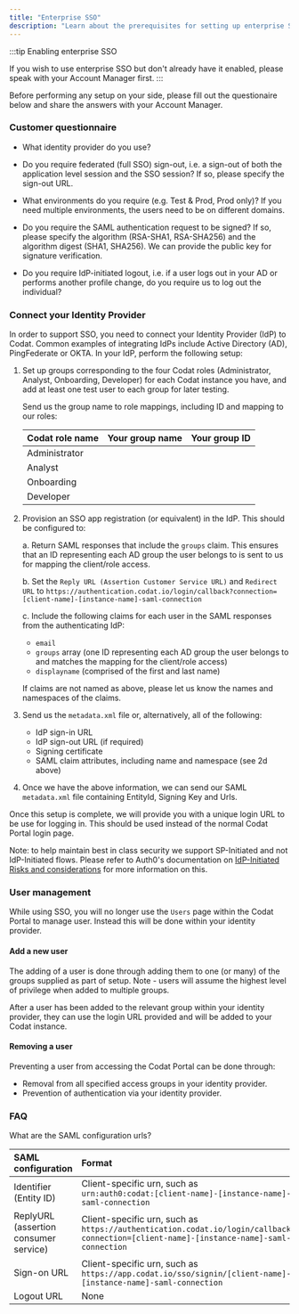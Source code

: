 ```yaml
---
title: "Enterprise SSO"
description: "Learn about the prerequisites for setting up enterprise SSO"
---
```


:::tip Enabling enterprise SSO

If you wish to use enterprise SSO but don't already have it enabled, please speak with your Account Manager first.
:::

Before performing any setup on your side, please fill out the questionaire below and share the answers with your Account Manager.

### Customer questionnaire

- What identity provider do you use?

- Do you require federated (full SSO) sign-out, i.e. a sign-out of both the application level session and the SSO session? If so, please specify the sign-out URL.

- What environments do you require (e.g. Test & Prod, Prod only)? If you need multiple environments, the users need to be on different domains.

- Do you require the SAML authentication request to be signed? If so, please specify the algorithm (RSA-SHA1, RSA-SHA256) and the algorithm digest (SHA1, SHA256). We can provide the public key for signature verification.

- Do you require IdP-initiated logout, i.e. if a user logs out in your AD or performs another profile change, do you require us to log out the individual?

### Connect your Identity Provider

In order to support SSO, you need to connect your Identity Provider (IdP) to Codat. Common examples of integrating IdPs include Active Directory (AD), PingFederate or OKTA.
In your IdP, perform the following setup:

1. Set up groups corresponding to the four Codat roles (Administrator, Analyst, Onboarding, Developer) for each Codat instance you have, and add at least one test user to each group for later testing.

   Send us the group name to role mappings, including ID and mapping to our roles:

   | Codat role name | Your group name | Your group ID |
   | :-------------- | :-------------- | :------------ |
   | Administrator   |                 |               |
   | Analyst         |                 |               |
   | Onboarding      |                 |               |
   | Developer       |                 |               |

2. Provision an SSO app registration (or equivalent) in the IdP. This should be configured to:

   a. Return SAML responses that include the `groups` claim. This ensures that an ID representing each AD group the user
   belongs to is sent to us for mapping the client/role access.

   b. Set the `Reply URL (Assertion Customer Service URL)` and `Redirect URL` to
   `https://authentication.codat.io/login/callback?connection=[client-name]-[instance-name]-saml-connection`

   c. Include the following claims for each user in the SAML responses from the authenticating IdP:

   - `email`
   - `groups` array (one ID representing each AD group the user belongs to and matches the mapping for the client/role access)
   - `displayname` (comprised of the first and last name)

   If claims are not named as above, please let us know the names and namespaces of the claims.

3. Send us the `metadata.xml` file or, alternatively, all of the following:

   - IdP sign-in URL
   - IdP sign-out URL (if required)
   - Signing certificate
   - SAML claim attributes, including name and namespace (see 2d above)

4. Once we have the above information, we can send our SAML `metadata.xml` file containing EntityId, Signing Key and Urls.

Once this setup is complete, we will provide you with a unique login URL to be use for logging in.
This should be used instead of the normal Codat Portal login page.

Note: to help maintain best in class security we support SP-Initiated and not IdP-Initiated flows. Please refer to Auth0's documentation
on [IdP-Initiated Risks and considerations](https://auth0.com/docs/authenticate/protocols/saml/saml-sso-integrations/identity-provider-initiated-single-sign-on#risks-and-considerations)
for more information on this.

### User management

While using SSO, you will no longer use the `Users` page within the Codat Portal to manage user. Instead this will be done within your identity provider.

#### Add a new user

The adding of a user is done through adding them to one (or many) of the groups supplied as part of setup. Note - users will assume the highest level of privilege when added to multiple groups.

After a user has been added to the relevant group within your identity provider, they can use the login URL provided and will be added to your Codat instance.

#### Removing a user

Preventing a user from accessing the Codat Portal can be done through:
- Removal from all specified access groups in your identity provider.
- Prevention of authentication via your identity provider.

### FAQ

What are the SAML configuration urls?

| SAML configuration                    | Format                                                                                                                                        |
| :------------------------------------ | :-------------------------------------------------------------------------------------------------------------------------------------------- |
| Identifier (Entity ID)                | Client-specific urn, such as <br />`urn:auth0:codat:[client-name]-[instance-name]-saml-connection`                                            |
| ReplyURL (assertion consumer service) | Client-specific urn, such as <br /> `https://authentication.codat.io/login/callback?connection=[client-name]-[instance-name]-saml-connection` |
| Sign-on URL                           | Client-specific urn, such as <br /> `https://app.codat.io/sso/signin/[client-name]-[instance-name]-saml-connection`                           |
| Logout URL                            | None                                                                                                                                          |
